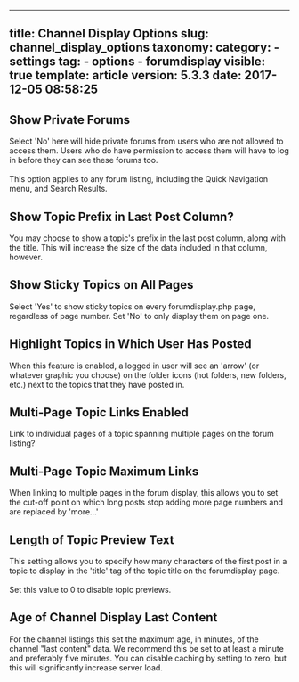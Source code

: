 
---
title: Channel Display Options
slug: channel_display_options
taxonomy:
    category:
        - settings
    tag:
        - options
        - forumdisplay
visible: true
template: article
version: 5.3.3
date: 2017-12-05 08:58:25
---

## Show Private Forums
Select 'No' here will hide private forums from users who are not allowed to access them. Users who do have permission to access them will have to log in before they can see these forums too.<br />
<br />
This option applies to any forum listing, including the Quick Navigation menu, and Search Results.

## Show Topic Prefix in Last Post Column?
You may choose to show a topic's prefix in the last post column, along with the title. This will increase the size of the data included in that column, however.

## Show Sticky Topics on All Pages
Select 'Yes' to show sticky topics on every forumdisplay.php page, regardless of page number. Set 'No' to only display them on page one.

## Highlight Topics in Which User Has Posted
When this feature is enabled, a logged in user will see an 'arrow' (or whatever graphic you choose) on the folder icons (hot folders, new folders, etc.) next to the topics that they have posted in.

## Multi-Page Topic Links Enabled
Link to individual pages of a topic spanning multiple pages on the forum listing?

## Multi-Page Topic Maximum Links
When linking to multiple pages in the forum display, this allows you to set the cut-off point on which long posts stop adding more page numbers and are replaced by 'more...'

## Length of Topic Preview Text
This setting allows you to specify how many characters of the first post in a topic to display in the 'title' tag of the topic title on the forumdisplay page.<br />
<br />
Set this value to 0 to disable topic previews.

## Age of Channel Display Last Content
For the channel listings this set the maximum age, in minutes, of the channel "last content" data. We recommend this be set to at least a minute and preferably five minutes. You can disable caching by setting to zero, but this will significantly increase server load.




